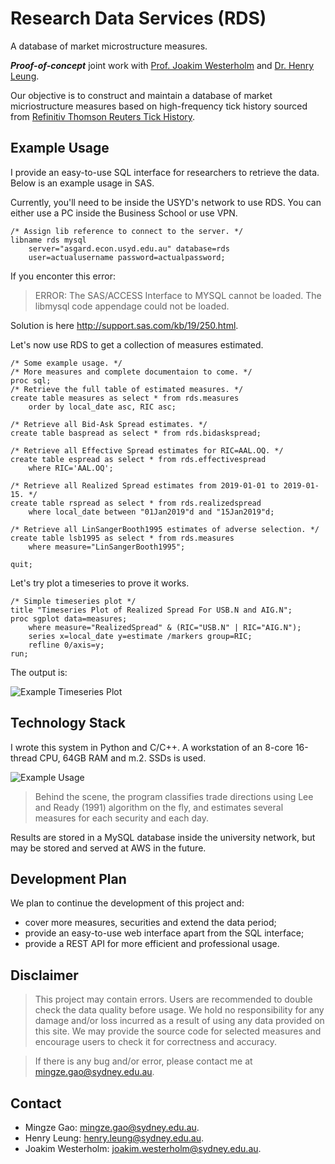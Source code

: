 # Research Data Services (RDS)

A database of market microstructure measures.

***Proof-of-concept*** joint work with [Prof. Joakim
Westerholm](https://business.sydney.edu.au/staff/joakim.westerholm) and [Dr.
Henry Leung](https://business.sydney.edu.au/staff/henry.leung).

Our objective is to construct and maintain a database of market micriostructure
measures based on high-frequency tick history sourced from [Refinitiv Thomson
Reuters Tick History](http://solutions.refinitiv.com/RefinitivTickHistory).

## Example Usage

I provide an easy-to-use SQL interface for researchers to retrieve the data.
Below is an example usage in SAS.

Currently, you'll need to be inside the USYD's network to use RDS. You can
either use a PC inside the Business School or use VPN.

```SAS linenums="1"
/* Assign lib reference to connect to the server. */
libname rds mysql 
	server="asgard.econ.usyd.edu.au" database=rds 
	user=actualusername password=actualpassword;
```

If you enconter this error:

> ERROR: The SAS/ACCESS Interface to MYSQL cannot be loaded. The libmysql code
> appendage could not be loaded.

Solution is here http://support.sas.com/kb/19/250.html.

Let's now use RDS to get a collection of measures estimated.

```SAS linenums="1"
/* Some example usage. */
/* More measures and complete documentaion to come. */
proc sql;
/* Retrieve the full table of estimated measures. */
create table measures as select * from rds.measures 
	order by local_date asc, RIC asc;

/* Retrieve all Bid-Ask Spread estimates. */
create table baspread as select * from rds.bidaskspread;

/* Retrieve all Effective Spread estimates for RIC=AAL.OQ. */
create table espread as select * from rds.effectivespread 
	where RIC='AAL.OQ';

/* Retrieve all Realized Spread estimates from 2019-01-01 to 2019-01-15. */
create table rspread as select * from rds.realizedspread 
	where local_date between "01Jan2019"d and "15Jan2019"d;

/* Retrieve all LinSangerBooth1995 estimates of adverse selection. */
create table lsb1995 as select * from rds.measures
	where measure="LinSangerBooth1995";

quit;
```
Let's try plot a timeseries to prove it works.

```SAS linenums="1"
/* Simple timeseries plot */
title "Timeseries Plot of Realized Spread For USB.N and AIG.N";
proc sgplot data=measures;
	where measure="RealizedSpread" & (RIC="USB.N" | RIC="AIG.N");
	series x=local_date y=estimate /markers group=RIC;
	refline 0/axis=y;
run;
```

The output is:

![Example Timeseries Plot](https://mingze-gao.com/images/AMG-demo-timeseries-plot.png)


## Technology Stack

I wrote this system in Python and C/C++. A workstation of an 8-core 16-thread
CPU, 64GB RAM and m.2. SSDs is used.

![Example Usage](https://mingze-gao.com/images/AMG-demo.gif)

> Behind the scene, the program classifies trade directions using Lee and Ready
> (1991) algorithm on the fly, and estimates several measures for each security
> and each day.

Results are stored in a MySQL database inside the university network, but may be
stored and served at AWS in the future.

## Development Plan

We plan to continue the development of this project and:

- cover more measures, securities and extend the data period;
- provide an easy-to-use web interface apart from the SQL interface;
- provide a REST API for more efficient and professional usage.


## Disclaimer

> This project may contain errors. Users are recommended to double check the
> data quality before usage. We hold no responsibility for any damage and/or
> loss incurred as a result of using any data provided on this site. We may
> provide the source code for selected measures and encourage users to check it
> for correctness and accuracy.

> If there is any bug and/or error, please contact me at
> [mingze.gao@sydney.edu.au](mailto:mingze.gao@sydney.edu.au).


## Contact

- Mingze Gao: [mingze.gao@sydney.edu.au](mailto:mingze.gao@sydney.edu.au).
- Henry Leung: [henry.leung@sydney.edu.au](mailto:henry.leung@sydney.edu.au).
- Joakim Westerholm: [joakim.westerholm@sydney.edu.au](mailto:joakim.westerholm@sydney.edu.au).

